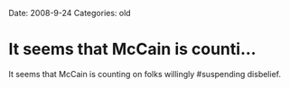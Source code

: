 Date: 2008-9-24
Categories: old

# It seems that McCain is counti...

It seems that McCain is counting on folks willingly #suspending disbelief.
